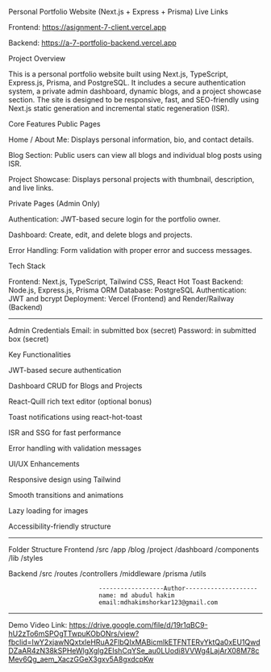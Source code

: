 Personal Portfolio Website (Next.js + Express + Prisma)
Live Links

Frontend: https://asignment-7-client.vercel.app

Backend:  https://a-7-portfolio-backend.vercel.app

Project Overview

This is a personal portfolio website built using Next.js, TypeScript, Express.js, Prisma, and PostgreSQL.
It includes a secure authentication system, a private admin dashboard, dynamic blogs, and a project showcase section.
The site is designed to be responsive, fast, and SEO-friendly using Next.js static generation and incremental static regeneration (ISR).

Core Features
Public Pages

Home / About Me: Displays personal information, bio, and contact details.

Blog Section: Public users can view all blogs and individual blog posts using ISR.

Project Showcase: Displays personal projects with thumbnail, description, and live links.

Private Pages (Admin Only)

Authentication: JWT-based secure login for the portfolio owner.

Dashboard: Create, edit, and delete blogs and projects.

Error Handling: Form validation with proper error and success messages.

Tech Stack

Frontend: Next.js, TypeScript, Tailwind CSS, React Hot Toast
Backend: Node.js, Express.js, Prisma ORM
Database: PostgreSQL
Authentication: JWT and bcrypt
Deployment: Vercel (Frontend) and Render/Railway (Backend)

-----------------------------------------------------------------------------------------
Admin Credentials
Email: in submitted box (secret)
Password: in submitted box (secret)

Key Functionalities

JWT-based secure authentication

Dashboard CRUD for Blogs and Projects

React-Quill rich text editor (optional bonus)

Toast notifications using react-hot-toast

ISR and SSG for fast performance

Error handling with validation messages

UI/UX Enhancements

Responsive design using Tailwind

Smooth transitions and animations

Lazy loading for images

Accessibility-friendly structure


------------------------------------
Folder Structure
Frontend
/src
  /app
    /blog
    /project
    /dashboard
  /components
  /lib
  /styles

Backend
/src
  /routes
  /controllers
  /middleware
  /prisma
  /utils



                             ------------------Author--------------------
                             name: md abudul hakim
                             email:mdhakimshorkar123@gmail.com
                             



  
--------------------------------------

Demo Video
Link: https://drive.google.com/file/d/19r1qBC9-hU2zTo6mSPOgTTwpuKObONrs/view?fbclid=IwY2xjawNQxtxleHRuA2FlbQIxMABicmlkETFNTERvYktQa0xEU1QwdDZaAR4zN38kSPHeWlgXglg2EIshCqYSe_au0LUodi8VVWg4LajArX08M78cMev6Qg_aem_XaczGGeX3gxv5A8gxdcpKw

